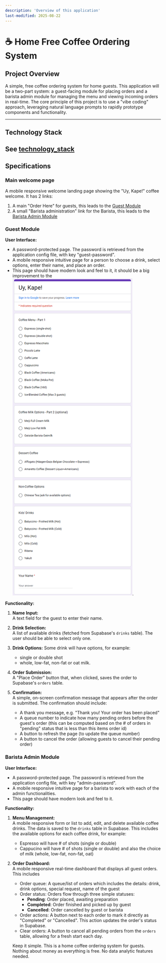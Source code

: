 ```yaml
---
description: 'Overview of this application'
last-modified: 2025-08-22
---
```


# ☕ Home Free Coffee Ordering System

## Project Overview

A simple, free coffee ordering system for home guests. This application will be a two-part system: a guest-facing module for placing orders and a barista admin module for managing the menu and viewing incoming orders in real-time. The core principle of this project is to use a "vibe coding" approach, leveraging natural language prompts to rapidly prototype components and functionality.

---

## Technology Stack
See [technology_stack](./technology_stack.md
)
---

## Specifications

### Main welcome page

A mobile responsive welcome landing page showing the "Uy, Kape!" coffee welcome.
It has 2 links:
1. A main "Order Here" for guests, this leads to the [Guest Module](#guest-module) 
2. A small "Barista administration" link for the Barista, this leads to the [Barista Admin Module](#barista-admin-module) 

### Guest Module

**User Interface:**  
- A password-protected page. The password is retrieved from the application config file, with key "guest-password".
- A mobile responsive intuitive page for a person to choose a drink, select options, enter their name, and place an order.
- This page should have modern look and feel to it, it should be a big improvement to the ![old ordering system](../screens/old_ordering_system.png).

**Functionality:**
1. **Name Input:**  
   A text field for the guest to enter their name.

2. **Drink Selection:**  
   A list of available drinks (fetched from Supabase's `drinks` table). The user should be able to select only one.

3. **Drink Options:**
   Some drink will have options, for example:
   - single or double shot
   - whole, low-fat, non-fat or oat milk.

5. **Order Submission:**  
   A "Place Order" button that, when clicked, saves the order to Supabase's `orders` table.

4. **Confirmation:**  
   A simple, on-screen confirmation message that appears after the order is submitted.
   The confirmation should include:
   - A thank you message, e.g. "Thank you! Your order has been placed"
   - A queue number to indicate how many pending orders before the guest's order (this can be computed based on the # of orders in "pending" status that is less than this items order id)
   - A button to refresh the page (to update the queue number)
   - A button to cancel the order (allowing guests to cancel their pending order)

### Barista Admin Module

**User Interface:**  
- A password-protected page. The password is retrieved from the application config file, with key "admin-password".
- A mobile responsive intuitive page for a barista to work with each of the admin functionalities.
- This page should have modern look and feel to it.

**Functionality:**
1. **Menu Management:**  
   A mobile responsive form or list to add, edit, and delete available coffee drinks. The data is saved to the `drinks` table in Supabase.
   This includes the available options for each coffee drink, for example:
   - Espresso will have # of shots (single or double)
   - Cappucino will have # of shots (single or double) and also the choice of milk (whole, low-fat, non-fat, oat)
    
2. **Order Dashboard:**  
   A mobile responsive real-time dashboard that displays all guest orders. This includes
   - Order queue: A queue/list of orders which includes the details: drink, drink options, special request, name of the guest
   - Order status: Orders flow through three simple statuses:
     - **Pending**: Order placed, awaiting preparation
     - **Completed**: Order finished and picked up by guest
     - **Cancelled**: Order cancelled by guest or barista
   - Order actions: A button next to each order to mark it directly as "Completed" or "Cancelled". This action updates the order's status in Supabase.
   - Clear orders: A button to cancel all pending orders from the `orders` table, allowing for a fresh start each day.

   Keep it simple. This is a home coffee ordering system for guests. Nothing about money as everything is free. No data analytic features needed.